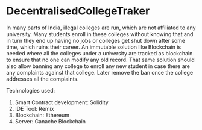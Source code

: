 # DecentralisedCollegeTraker

In many parts of India, illegal colleges are run, which are not affiliated to any university. Many students enroll in these colleges without knowing that and in turn they end up having no jobs or colleges get shut down after some time, which ruins their career.
An immutable solution like Blockchain is needed where all the colleges under a university are tracked as blockchain to ensure that no one can modify any old record. That same solution should also allow banning any college to enroll any new student in case there are any complaints against that college. Later remove the ban once the college addresses all the complaints.

Technologies used:
1. Smart Contract development: Solidity
2. IDE Tool: Remix
3. Blockchain: Ethereum
4. Server: Ganache Blockchain
